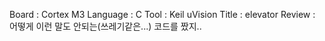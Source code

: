 Board     : Cortex M3
Language  : C
Tool      : Keil uVision
Title     : elevator
Review    : 어떻게 이런 말도 안되는(쓰레기같은...) 코드를 짰지..
